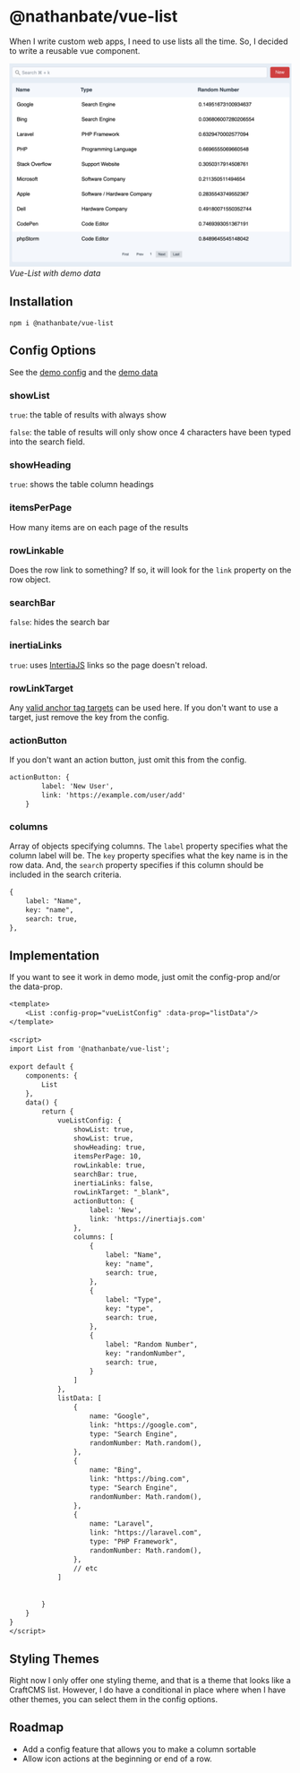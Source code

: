 # @nathanbate/vue-list

When I write custom web apps, I need to use lists all the time. So, I 
decided to write a reusable vue component.

![A Picture of a Demo of vue-list](DemoImage.png "Demo")
*Vue-List with demo data*

## Installation 

```shell
npm i @nathanbate/vue-list
```

## Config Options

See the [demo config](/src/demo/config.js) and the [demo data](/src/demo/data.js)

### showList

`true`: the table of results with always show

`false`: the table of results will only show once 4 characters have been typed
into the search field.

### showHeading

`true`: shows the table column headings

### itemsPerPage

How many items are on each page of the results

### rowLinkable

Does the row link to something? If so, it will look for the `link` property on the row object.

### searchBar

`false`: hides the search bar

### inertiaLinks

`true`: uses [IntertiaJS](https://inertiajs.com) links so the page doesn't
reload.

### rowLinkTarget

Any [valid anchor tag targets](https://www.w3schools.com/tags/att_a_target.asp) can
be used here. If you don't want to use a target, just remove the key from the config.

### actionButton

If you don't want an action button, just omit this from the config.

```
actionButton: {
        label: 'New User',
        link: 'https://example.com/user/add'
    }
```

### columns

Array of objects specifying columns. The `label` property specifies
what the column label will be. The `key` property specifies what
the key name is in the row data. And, the `search` property 
specifies if this column should be included in the search criteria.

```
{
    label: "Name",
    key: "name", 
    search: true,
},
```

## Implementation

If you want to see it work in demo mode, just omit the config-prop and/or the 
data-prop.

```
<template>
    <List :config-prop="vueListConfig" :data-prop="listData"/>
</template>

<script>
import List from '@nathanbate/vue-list';

export default {
    components: {
        List
    },
    data() {
        return {
            vueListConfig: {
                showList: true,
                showList: true,
                showHeading: true,
                itemsPerPage: 10,
                rowLinkable: true,
                searchBar: true,
                inertiaLinks: false,
                rowLinkTarget: "_blank",
                actionButton: {
                    label: 'New',
                    link: 'https://inertiajs.com'
                },
                columns: [
                    {
                        label: "Name",                      
                        key: "name",
                        search: true,
                    },
                    {
                        label: "Type",
                        key: "type",
                        search: true,
                    },
                    {
                        label: "Random Number",                        
                        key: "randomNumber",
                        search: true,
                    }
                ]
            },
            listData: [
                {
                    name: "Google",
                    link: "https://google.com",
                    type: "Search Engine",
                    randomNumber: Math.random(),
                },
                {
                    name: "Bing",
                    link: "https://bing.com",
                    type: "Search Engine",
                    randomNumber: Math.random(),
                },
                {
                    name: "Laravel",
                    link: "https://laravel.com",
                    type: "PHP Framework",
                    randomNumber: Math.random(),
                },
                // etc
            ]
                            
            
        }
    }
}
</script>
```

## Styling Themes

Right now I only offer one styling theme, and that is a theme that looks like a CraftCMS list.
However, I do have a conditional in place where when I have other themes, you can 
select them in the config options.

## Roadmap

* Add a config feature that allows you to make a column sortable
* Allow icon actions at the beginning or end of a row.
